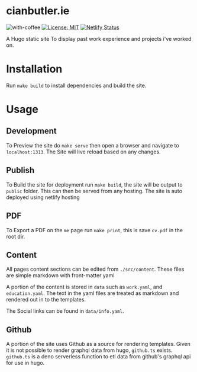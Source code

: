 # cianbutler.ie

![with-coffee](https://img.shields.io/badge/made%20with-%E2%98%95%EF%B8%8F%20coffee-yellow.svg)
[![License: MIT](https://img.shields.io/badge/License-MIT-blue.svg)](https://github.com/butlerx/cianbutler.ie/blob/master/LICENSE.md)
[![Netlify Status](https://api.netlify.com/api/v1/badges/72ca1f9c-2c7e-47d8-a644-5d01446272be/deploy-status)](https://app.netlify.com/sites/cianbutler/deploys)

A Hugo static site To display past work experience and projects i've worked on.

# Installation

Run `make build` to install dependencies and build the site.

# Usage

## Development

To Preview the site do `make serve` then open a browser and navigate to
`localhost:1313`. The Site will live reload based on any changes.

## Publish

To Build the site for deployment run `make build`, the site will be output to
`public` folder. This can then be served from any hosting. The site is auto
deployed using netlify hosting

## PDF

To Export a PDF on the `me` page run `make print`, this is save `cv.pdf` in the
root dir.

## Content

All pages content sections can be edited from `./src/content`. These files are
simple markdown with front-matter yaml

A portion of the content is stored in `data` such as `work.yaml`, and
`education.yaml`. The text in the yaml files are treated as markdown and
rendered out in to the templates.

The Social links can be found in `data/info.yaml`.

## Github

A portion of the site uses Github as a source for rendering templates. Given it
is not possible to render graphql data from hugo, `github.ts` exists.
`github.ts` is a deno serverless function to etl data from github's graphql api
for use in hugo.
